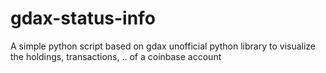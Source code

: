# gdax-status-info
A simple python script based on gdax unofficial python library to visualize the holdings, transactions, .. of a coinbase account
